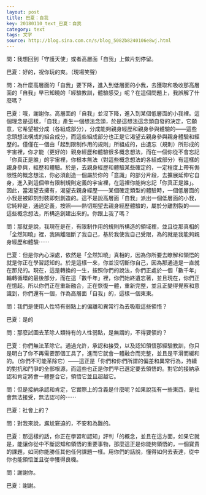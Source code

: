 ```yaml
---
layout: post
title: 巴夏：自我
key: 20180110_text_巴夏：自我
category: text
tags: 文字
source: http://blog.sina.com.cn/s/blog_5082b8240106e8wj.html
---
```



問：我想回到「守護天使」或者高層面「自我」上做片刻停留。

巴夏：好的，祝你玩的爽。（現場笑聲）

問：為什麼高層面的「自我」要下降，進入到低層面的小我，去獲取和吸收那高層面的「自我」早已知曉的「經驗教訓，體驗感受」呢？在這個問題上，我誤解了什麼嗎？

巴夏：哦，謝謝你。高層面的「自我」並沒下降，進入到某個低層面的小我裡。這個理念是這樣，「自我」產生一個想法念頭，於是這想法這念頭自發的決定，它願意，它希望被分成（各組成部分），分成能夠親身經歷和親身參與體驗的——這些念頭想法構成的組合成分，而這些組成部分也正是它渴望去親身參與親身體驗和經歷的。僅僅在一個由「起到限制作用的規則」所組成的，由遺忘（規則）所形成的宇宙裡，你才能（更好的）親身經歷和體驗很多概念想法，而在一個你從不會忘記「你真正是誰」的宇宙裡，你根本無法（對這些概念想法的各組成部分）有這樣的親身參與，經歷和體驗。於是，去親身經歷和體驗某些確定的，一定程度上帶有侷限性的概念想法，你必須創造一個屬於你的「意識」的部分片段，去擴展延伸它自身，進入到這個帶有限制規則定義的宇宙裡，在這裡你能夠忘記「你真正是誰」。因此，當渴望去擁有，渴望去親身經歷——某個確定類型的體驗時，一個低層面的小我是被即刻封裝即刻創造的。這不是說高層面「自我」派出一個低層面的小我，它純粹是，通過定義，按照——熱切期望去親身經歷體驗的，屬於分離割裂的——這些概念想法，所構造創建出來的。你跟上我了嗎？

問：那就是說，我現在是在，有限制作用的規則所構造的領域裡，並且從那真相的「全然知曉」裡，我隔離阻斷了我自己，基於我使我自己受限，為的就是我能夠親身經歷和體驗⋯⋯

巴夏：但是你內心深處，依然是「全然知曉」真相的，因為你所要去瞭解和領悟的就是你正在學習認知的。於是這樣一來，你並沒切斷你自己，因為那通道是一直就在那兒的。現在，這是轉換的一生，按照你們的說法，你們正處於一個「數千年」輪轉循環的最後部分，而在這「數千年」裡，你們始終遺忘著，並且現在，你們正在憶起。所以你們正在重新融合，正在恢復一體，重新完整，並且正變得覺察和意識到，你們還有一個，作為高層面「自我」的，這樣一個東東。

問：我們是使用人性特有弱點上的偏離和異常行為去吸取這些領悟？

巴夏：是的

問：那麼試圖去革除人類特有的人性弱點，是無謂的，不得要領的？

巴夏：你們無法革除它。通過允許，承認和接受，以及認知領悟那經驗教訓，你只是明白了你不再需要那個工具了，進而它就會一體融合而完整，並且是平滑而緩和的。（你們不可能革除它）——這正是「你們和你們所謂的偏差和異常行為，持續的對抗和鬥爭的全部根源，而這些也正是你們早已選定要去領悟的。對它的接納承認和肯定將會一體整合它，領悟它並且超越它。

問：但是接納承認和肯定，它實際上的含義是什麼呢？如果說我有一些東西，是社會無法接受，無法認可的⋯⋯

巴夏：社會上的？

問：對我來說，尷尬窘迫的，不安和為難的。

巴夏：那這樣的話，你正在學習和認知」評判「的概念，並且在這方面，如果它就是，能讓你從中不斷認知和領悟的重要事物，那麼這正是你能夠領悟的，一個寶貴的課題，如同你能勝任其他任何課題一樣。用你們的話說，懂得如何去表達，從中你也能領悟並且從中獲得良機。

問：謝謝你。

巴夏：謝謝。

